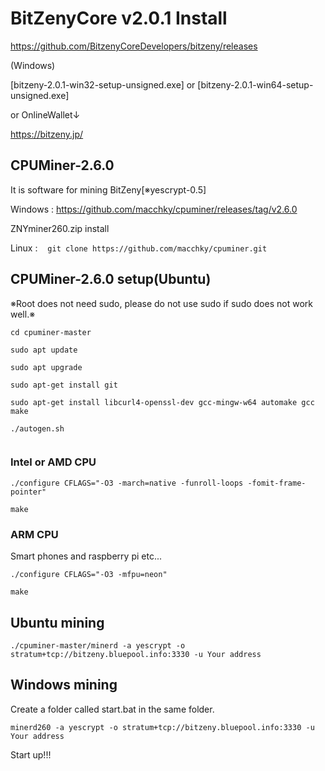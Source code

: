 # BitZenyCore v2.0.1 Install

https://github.com/BitzenyCoreDevelopers/bitzeny/releases

(Windows)

[bitzeny-2.0.1-win32-setup-unsigned.exe]   or   [bitzeny-2.0.1-win64-setup-unsigned.exe]

or OnlineWallet↓

https://bitzeny.jp/



## CPUMiner-2.6.0

It is software for mining BitZeny[※yescrypt-0.5]

Windows : https://github.com/macchky/cpuminer/releases/tag/v2.6.0

ZNYminer260.zip install

Linux : 
```　git clone https://github.com/macchky/cpuminer.git　```



## CPUMiner-2.6.0 setup(Ubuntu)

※Root does not need sudo, please do not use sudo if sudo does not work well.※
```
cd cpuminer-master

sudo apt update
 
sudo apt upgrade

sudo apt-get install git

sudo apt-get install libcurl4-openssl-dev gcc-mingw-w64 automake gcc make

./autogen.sh
 
```

### Intel or AMD CPU


```
./configure CFLAGS="-O3 -march=native -funroll-loops -fomit-frame-pointer"
 
make
```


### ARM CPU

Smart phones and raspberry pi etc...

```
./configure CFLAGS="-O3 -mfpu=neon"
 
make
```



## Ubuntu mining
```
./cpuminer-master/minerd -a yescrypt -o stratum+tcp://bitzeny.bluepool.info:3330 -u Your address
```

## Windows mining

Create a folder called start.bat in the same folder.

```
minerd260 -a yescrypt -o stratum+tcp://bitzeny.bluepool.info:3330 -u Your address
```

Start up!!!
